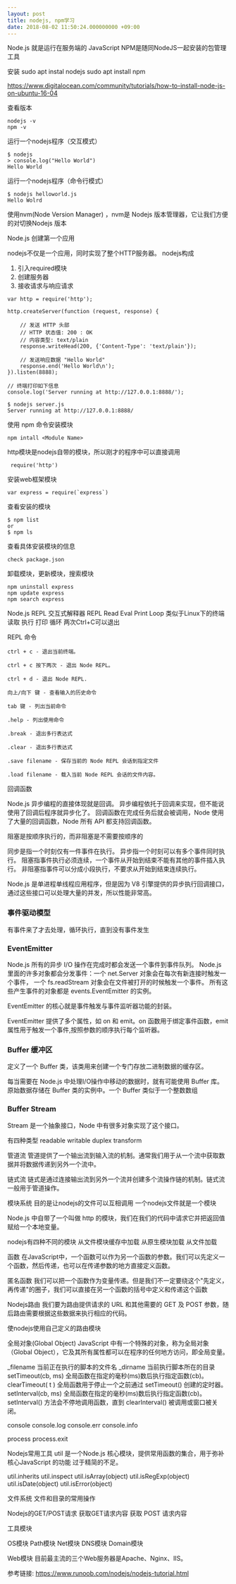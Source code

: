 ```yaml
---
layout: post
title: nodejs, npm学习
date: 2018-08-02 11:50:24.000000000 +09:00
---
```


Node.js 就是运行在服务端的 JavaScript
NPM是随同NodeJS一起安装的包管理工具



安装
sudo apt instal nodejs
sudo apt install npm

https://www.digitalocean.com/community/tutorials/how-to-install-node-js-on-ubuntu-16-04


查看版本
```
nodejs -v
npm -v
```

运行一个nodejs程序（交互模式）
```
$ nodejs
> console.log("Hello World")
Hello World
```
运行一个nodejs程序（命令行模式）
```
$ nodejs helloworld.js 
Hello Wolrd
```
使用nvm(Node Version Manager) ，nvm是 Nodejs 版本管理器，它让我们方便的对切换Nodejs 版本

Node.js 创建第一个应用

nodejs不仅是一个应用，同时实现了整个HTTP服务器。
nodejs构成
1. 引入required模块
2. 创建服务器
3. 接收请求与响应请求

```
var http = require('http');

http.createServer(function (request, response) {

    // 发送 HTTP 头部 
    // HTTP 状态值: 200 : OK
    // 内容类型: text/plain
    response.writeHead(200, {'Content-Type': 'text/plain'});

    // 发送响应数据 "Hello World"
    response.end('Hello World\n');
}).listen(8888);

// 终端打印如下信息
console.log('Server running at http://127.0.0.1:8888/');
```

```
$ nodejs server.js 
Server running at http://127.0.0.1:8888/
```

使用 npm 命令安装模块
```
npm intall <Module Name>
```

http模块是nodejs自带的模块，所以刚才的程序中可以直接调用
```
 require('http')
```
安装web框架模块
```
var express = require(`express`)
```
查看安装的模块
```
$ npm list
or
$ npm ls
```

查看具体安装模块的信息
```
check package.json
```

卸载模块，更新模块，搜索模块
```
npm uninstall express
npm update express
npm search express
```
Node.js REPL 交互式解释器
REPL Read Eval Print Loop 类似于Linux下的终端
读取
执行
打印
循环
两次Ctrl+C可以退出

REPL 命令

    ctrl + c - 退出当前终端。

    ctrl + c 按下两次 - 退出 Node REPL。

    ctrl + d - 退出 Node REPL.

    向上/向下 键 - 查看输入的历史命令

    tab 键 - 列出当前命令

    .help - 列出使用命令

    .break - 退出多行表达式

    .clear - 退出多行表达式

    .save filename - 保存当前的 Node REPL 会话到指定文件

    .load filename - 载入当前 Node REPL 会话的文件内容。


回调函数

Node.js 异步编程的直接体现就是回调。
异步编程依托于回调来实现，但不能说使用了回调后程序就异步化了。
回调函数在完成任务后就会被调用，Node 使用了大量的回调函数，Node 所有 API 都支持回调函数。

阻塞是按顺序执行的，而非阻塞是不需要按顺序的

同步是指一个时刻仅有一件事件在执行。
异步指一个时刻可以有多个事件同时执行。
阻塞指事件执行必须连续，一个事件从开始到结束不能有其他的事件插入执行。
非阻塞指事件可以分成小段执行，不要求从开始到结束连续执行。

Node.js 是单进程单线程应用程序，但是因为 V8 引擎提供的异步执行回调接口，通过这些接口可以处理大量的并发，所以性能非常高。

### 事件驱动模型
有事件来了才去处理，循环执行，直到没有事件发生

### EventEmitter
Node.js 所有的异步 I/O 操作在完成时都会发送一个事件到事件队列。
Node.js 里面的许多对象都会分发事件：一个 net.Server 对象会在每次有新连接时触发一个事件， 一个 fs.readStream 对象会在文件被打开的时候触发一个事件。 所有这些产生事件的对象都是 events.EventEmitter 的实例。 

EventEmitter 的核心就是事件触发与事件监听器功能的封装。

EventEmitter 提供了多个属性，如 on 和 emit。on 函数用于绑定事件函数，emit 属性用于触发一个事件,按照参数的顺序执行每个监听器。


### Buffer 缓冲区
定义了一个 Buffer 类，该类用来创建一个专门存放二进制数据的缓存区。

每当需要在 Node.js 中处理I/O操作中移动的数据时，就有可能使用 Buffer 库。原始数据存储在 Buffer 类的实例中。一个 Buffer 类似于一个整数数组

### Buffer Stream

Stream 是一个抽象接口，Node 中有很多对象实现了这个接口。

有四种类型
readable
writable
duplex
transform

管道流
管道提供了一个输出流到输入流的机制。通常我们用于从一个流中获取数据并将数据传递到另外一个流中。

链式流
链式是通过连接输出流到另外一个流并创建多个流操作链的机制。链式流一般用于管道操作。


模块系统
目的是让nodejs的文件可以互相调用
一个nodejs文件就是一个模块

Node.js 中自带了一个叫做 http 的模块，我们在我们的代码中请求它并把返回值赋给一个本地变量。

nodejs有四种不同的模块
从文件模块缓存中加载
从原生模块加载
从文件加载

函数
在JavaScript中，一个函数可以作为另一个函数的参数。我们可以先定义一个函数，然后传递，也可以在传递参数的地方直接定义函数。

匿名函数
我们可以把一个函数作为变量传递。但是我们不一定要绕这个"先定义，再传递"的圈子，我们可以直接在另一个函数的括号中定义和传递这个函数

Nodejs路由
我们要为路由提供请求的 URL 和其他需要的 GET 及 POST 参数，随后路由需要根据这些数据来执行相应的代码。

使nodejs使用自己定义的路由模块

全局对象(Global Object)
JavaScript 中有一个特殊的对象，称为全局对象（Global Object），它及其所有属性都可以在程序的任何地方访问，即全局变量。

_filename 当前正在执行的脚本的文件名
_dirname 当前执行脚本所在的目录
setTimeout(cb, ms) 全局函数在指定的毫秒(ms)数后执行指定函数(cb)。
clearTimeout( t ) 全局函数用于停止一个之前通过 setTimeout() 创建的定时器。
setInterval(cb, ms) 全局函数在指定的毫秒(ms)数后执行指定函数(cb)。
setInterval() 方法会不停地调用函数，直到 clearInterval() 被调用或窗口被关闭。

console
	console.log
    console.err
    console.info

process
	process.exit

Nodejs常用工具
util 是一个Node.js 核心模块，提供常用函数的集合，用于弥补核心JavaScript 的功能 过于精简的不足。

util.inherits
util.inspect
util.isArray(object)
util.isRegExp(object)
util.isDate(object)
util.isError(object)

文件系统
文件和目录的常用操作

Nodejs的GET/POST请求
获取GET请求内容
获取 POST 请求内容

工具模块

OS模块
Path模块
Net模块
DNS模块
Domain模块

Web模块
目前最主流的三个Web服务器是Apache、Nginx、IIS。





参考链接: https://www.runoob.com/nodejs/nodejs-tutorial.html



